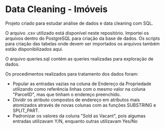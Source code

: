 # Data Cleaning - Imóveis

Projeto criado para estudar análise de dados e data cleaning com SQL.

O arquivo .csv utilizado está disponível neste repositório. Importei os arquivos dentro do PostgreSQL para criação da base de dados. Os scripts para criação das tabelas onde devem ser importados os arquivos também estão disponibilizados aqui.

O arquivo queries.sql contém as queries realizadas para exploração de dados.

Os procedimentos realizados para tratamento dos dados foram:
-  Popular as entradas vazias na coluna de Endereço da Propriedade utilizando como referência linhas com o mesmo valor na coluna "ParcelID", mas que tinham o endereço preenchido.
-  Dividir os atributo compostos de endereço em atributos mais atomizados através de novas colunas com as funções SUBSTRING e SPLIT_PART.
-  Padronizar os valores da coluna "Sold as Vacant", pois algumas entradas utilizavam Y/N, enquanto outras utilizavam Yes/No
